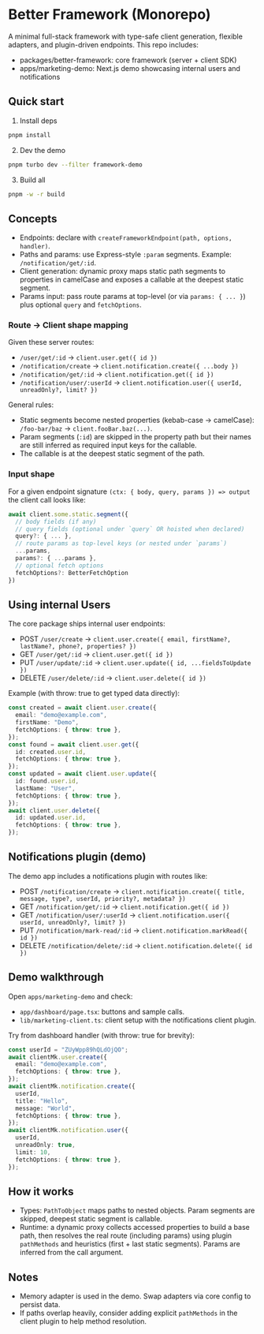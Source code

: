# Better Framework (Monorepo)

A minimal full-stack framework with type-safe client generation, flexible adapters, and plugin-driven endpoints. This repo includes:

- packages/better-framework: core framework (server + client SDK)
- apps/marketing-demo: Next.js demo showcasing internal users and notifications

## Quick start

1. Install deps

```bash
pnpm install
```

2. Dev the demo

```bash
pnpm turbo dev --filter framework-demo
```

3. Build all

```bash
pnpm -w -r build
```

## Concepts

- Endpoints: declare with `createFrameworkEndpoint(path, options, handler)`.
- Paths and params: use Express-style `:param` segments. Example: `/notification/get/:id`.
- Client generation: dynamic proxy maps static path segments to properties in camelCase and exposes a callable at the deepest static segment.
- Params input: pass route params at top-level (or via `params: { ... }`) plus optional `query` and `fetchOptions`.

### Route → Client shape mapping

Given these server routes:

- `/user/get/:id` → `client.user.get({ id })`
- `/notification/create` → `client.notification.create({ ...body })`
- `/notification/get/:id` → `client.notification.get({ id })`
- `/notification/user/:userId` → `client.notification.user({ userId, unreadOnly?, limit? })`

General rules:

- Static segments become nested properties (kebab-case → camelCase): `/foo-bar/baz` → `client.fooBar.baz(...)`.
- Param segments (`:id`) are skipped in the property path but their names are still inferred as required input keys for the callable.
- The callable is at the deepest static segment of the path.

### Input shape

For a given endpoint signature `(ctx: { body, query, params }) => output` the client call looks like:

```ts
await client.some.static.segment({
  // body fields (if any)
  // query fields (optional under `query` OR hoisted when declared)
  query?: { ... },
  // route params as top-level keys (or nested under `params`)
  ...params,
  params?: { ...params },
  // optional fetch options
  fetchOptions?: BetterFetchOption
})
```

## Using internal Users

The core package ships internal user endpoints:

- POST `/user/create` → `client.user.create({ email, firstName?, lastName?, phone?, properties? })`
- GET `/user/get/:id` → `client.user.get({ id })`
- PUT `/user/update/:id` → `client.user.update({ id, ...fieldsToUpdate })`
- DELETE `/user/delete/:id` → `client.user.delete({ id })`

Example (with throw: true to get typed data directly):

```ts
const created = await client.user.create({
  email: "demo@example.com",
  firstName: "Demo",
  fetchOptions: { throw: true },
});
const found = await client.user.get({
  id: created.user.id,
  fetchOptions: { throw: true },
});
const updated = await client.user.update({
  id: found.user.id,
  lastName: "User",
  fetchOptions: { throw: true },
});
await client.user.delete({
  id: updated.user.id,
  fetchOptions: { throw: true },
});
```

## Notifications plugin (demo)

The demo app includes a notifications plugin with routes like:

- POST `/notification/create` → `client.notification.create({ title, message, type?, userId, priority?, metadata? })`
- GET `/notification/get/:id` → `client.notification.get({ id })`
- GET `/notification/user/:userId` → `client.notification.user({ userId, unreadOnly?, limit? })`
- PUT `/notification/mark-read/:id` → `client.notification.markRead({ id })`
- DELETE `/notification/delete/:id` → `client.notification.delete({ id })`

## Demo walkthrough

Open `apps/marketing-demo` and check:

- `app/dashboard/page.tsx`: buttons and sample calls.
- `lib/marketing-client.ts`: client setup with the notifications client plugin.

Try from dashboard handler (with throw: true for brevity):

```ts
const userId = "ZUyWpp89hQLdOjQO";
await clientMk.user.create({
  email: "demo@example.com",
  fetchOptions: { throw: true },
});
await clientMk.notification.create({
  userId,
  title: "Hello",
  message: "World",
  fetchOptions: { throw: true },
});
await clientMk.notification.user({
  userId,
  unreadOnly: true,
  limit: 10,
  fetchOptions: { throw: true },
});
```

## How it works

- Types: `PathToObject` maps paths to nested objects. Param segments are skipped, deepest static segment is callable.
- Runtime: a dynamic proxy collects accessed properties to build a base path, then resolves the real route (including params) using plugin `pathMethods` and heuristics (first + last static segments). Params are inferred from the call argument.

## Notes

- Memory adapter is used in the demo. Swap adapters via core config to persist data.
- If paths overlap heavily, consider adding explicit `pathMethods` in the client plugin to help method resolution.
